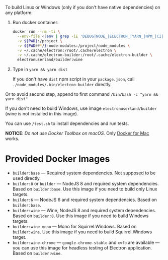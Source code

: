 To build Linux or Windows (only if you don't have native dependencies) on any platform:

1. Run docker container:

   ```sh
   docker run --rm -ti \
     --env-file <(env | grep -iE 'DEBUG|NODE_|ELECTRON_|YARN_|NPM_|CI|CIRCLE|TRAVIS|APPVEYOR_|CSC_|GH_|GITHUB_|BT_|AWS_|STRIP|BUILD_') \
     -v ${PWD}:/project \
     -v ${PWD##*/}-node-modules:/project/node_modules \
     -v ~/.cache/electron:/root/.cache/electron \
     -v ~/.cache/electron-builder:/root/.cache/electron-builder \
     electronuserland/builder:wine
   ```
   
2. Type in `yarn && yarn dist`
   
   If you don't have `dist` npm script in your `package.json`, call `./node_modules/.bin/electron-builder` directly.

Or to avoid second step, append to first command `/bin/bash -c "yarn && yarn dist"`

If you don't need to build Windows, use image `electronuserland/builder` (wine is not installed in this image).

You can use `/test.sh` to install dependencies and run tests.

**NOTICE**: _Do not use Docker Toolbox on macOS._ Only [Docker for Mac](https://docs.docker.com/engine/installation/mac/docker.md#/docker-for-mac) works.

# Provided Docker Images

* `builder:base` — Required system dependencies. Not supposed to be used directly.
* `builder:8` or `builder` — NodeJS 8 and required system dependencies. Based on `builder:base`. Use this image if you need to build only Linux targets.
* `builder:6` — NodeJS 6 and required system dependencies. Based on `builder:base`.
* `builder:wine` — Wine, NodeJS 8 and required system dependencies. Based on `builder:8`. Use this image if you need to build Windows targets.
* `builder:wine-mono` — Mono for Squirrel.Windows. Based on `builder:wine`. Use this image if you need to build Squirrel.Windows target.
* `builder:wine-chrome` — `google-chrome-stable` and `xvfb` are available — you can use this image for headless testing of Electron application. Based on `builder:wine`.